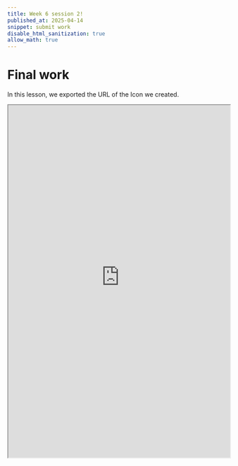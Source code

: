 ```yaml
---
title: Week 6 session 2!
published_at: 2025-04-14
snippet: submit work
disable_html_sanitization: true
allow_math: true
---
```


# Final work

In this lesson, we exported the URL of the Icon we created.


<iframe src="https://mopanvd-at2icon-25.deno.dev/" width="100%" height="800px"></iframe>


